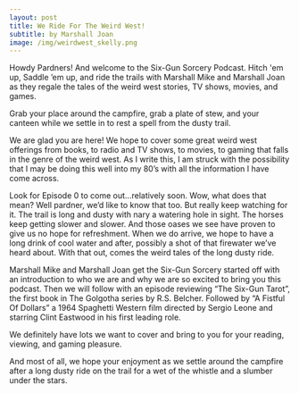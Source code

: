 ```yaml
---
layout: post
title: We Ride For The Weird West!
subtitle: by Marshall Joan
image: /img/weirdwest_skelly.png
---
```

Howdy Pardners! And welcome to the Six-Gun Sorcery Podcast. Hitch 'em up, Saddle ’em up, and ride the trails with Marshall Mike and Marshall Joan as they regale the tales of the weird west stories, TV shows, movies, and games.

Grab your place around the campfire, grab a plate of stew, and your canteen while we settle in to rest a spell from the dusty trail.

We are glad you are here! We hope to cover some great weird west offerings from books, to radio and TV shows, to movies, to gaming that falls in the genre of the weird west. As I write this, I am struck with the possibility that I may be doing this well into my 80’s with all the information I have come across.

Look for Episode 0 to come out...relatively soon. Wow, what does that mean? Well pardner, we’d like to know that too. But really keep watching for it. The trail is long and dusty with nary a watering hole in sight. The horses keep getting slower and slower. And those oases we see have proven to give us no hope for refreshment. When we do arrive, we hope to have a long drink of cool water and after, possibly a shot of that firewater we’ve heard about. With that out, comes the weird tales of the long dusty ride.

Marshall Mike and Marshall Joan get the Six-Gun Sorcery started off with an introduction to who we are and why we are so excited to bring you this podcast. Then we will follow with an episode reviewing “The Six-Gun Tarot”, the first book in The Golgotha series by R.S. Belcher. Followed by “A Fistful Of Dollars” a 1964 Spaghetti Western film directed by Sergio Leone and starring Clint Eastwood in his first leading role.

We definitely have lots we want to cover and bring to you for your reading, viewing, and gaming pleasure.

And most of all, we hope your enjoyment as we settle around the campfire after a long dusty ride on the trail for a wet of the whistle and a slumber under the stars.
